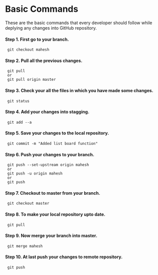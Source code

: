 # Basic Commands
These are the basic commands that every developer should follow while deplying any changes into GitHub repository.

#### Step 1. First go to your branch.
     git checkout mahesh

#### Step 2. Pull all the previous changes.
     git pull 
     or 
     git pull origin master

#### Step 3. Check your all the files in which you have made some changes.
     git status

#### Step 4. Add your changes into stagging.
     git add --a

#### Step 5. Save your changes to the local repository.
     git commit -m "Added list board function"

#### Step 6. Push your changes to your branch.
     git push --set-upstream origin mahesh
     or
     git push -u origin mahesh
     or 
     git push

#### Step 7. Checkout to master from your branch.
     git checkout master

#### Step 8. To make your local repository upto date.
     git pull

#### Step 9. Now merge your branch into master.
     git merge mahesh

#### Step 10. At last push your changes to remote repository.
     git push
